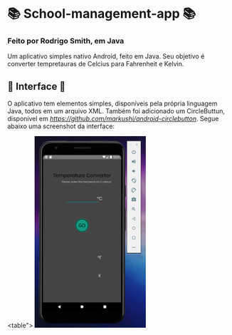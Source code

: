 # 📚 School-management-app 📚
### Feito por Rodrigo Smith, em Java

Um aplicativo simples nativo Android, feito em Java. Seu objetivo é converter tempretauras de Celcius para Fahrenheit e Kelvin.

## 🎨 Interface 🎨
O aplicativo tem elementos simples, disponíveis pela própria linguagem Java, todos em um arquivo XML. Também foi adicionado um CircleButtun, disponível em *https://github.com/markushi/android-circlebutton*. Segue abaixo uma screenshot da interface: <br>  

<style type="text/css">
    table {
    style="margin-left: 40%;
    }
</style>

<table">
    <tr>
        <td><img alt="screenshot" src="screenshot.png" width="250" height="430"></td>
    </tr>
</table>
